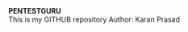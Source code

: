 <!DOCTYPE html>
<html lang="en">
<head>
    <meta charset="UTF-8">
    <meta name="viewport" content="width=device-width, initial-scale=1.0">

</head>
<body>
    <h><b>PENTESTGURU</b></h><br>
<p1>This is my GITHUB repository </p1>
<p2>Author: Karan Prasad</p2>


</body>
</html>
